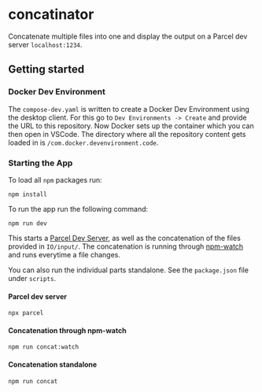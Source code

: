 # concatinator
Concatenate multiple files into one and display the output on a Parcel dev server `localhost:1234`.

## Getting started

### Docker Dev Environment
The `compose-dev.yaml` is written to create a Docker Dev Environment using the desktop client. For this go to `Dev Environments -> Create` and provide the URL to this repository. Now Docker sets up the container which you can then open in VSCode. The directory where all the repository content gets loaded in is `/com.docker.devenvironment.code`.

### Starting the App
To load all `npm` packages run:
```
npm install
```

To run the app run the following command:
```
npm run dev
```

This starts a [Parcel Dev Server](https://parceljs.org/features/development/), as well as the concatenation of the files provided in `IO/input/`. The concatenation is running through [npm-watch](https://www.npmjs.com/package/npm-watch) and runs everytime a file changes.

You can also run the individual parts standalone. See the `package.json` file under `scripts`.

#### Parcel dev server
```
npx parcel
```

#### Concatenation through npm-watch
```
npm run concat:watch
```

#### Concatenation standalone
```
npm run concat
```

